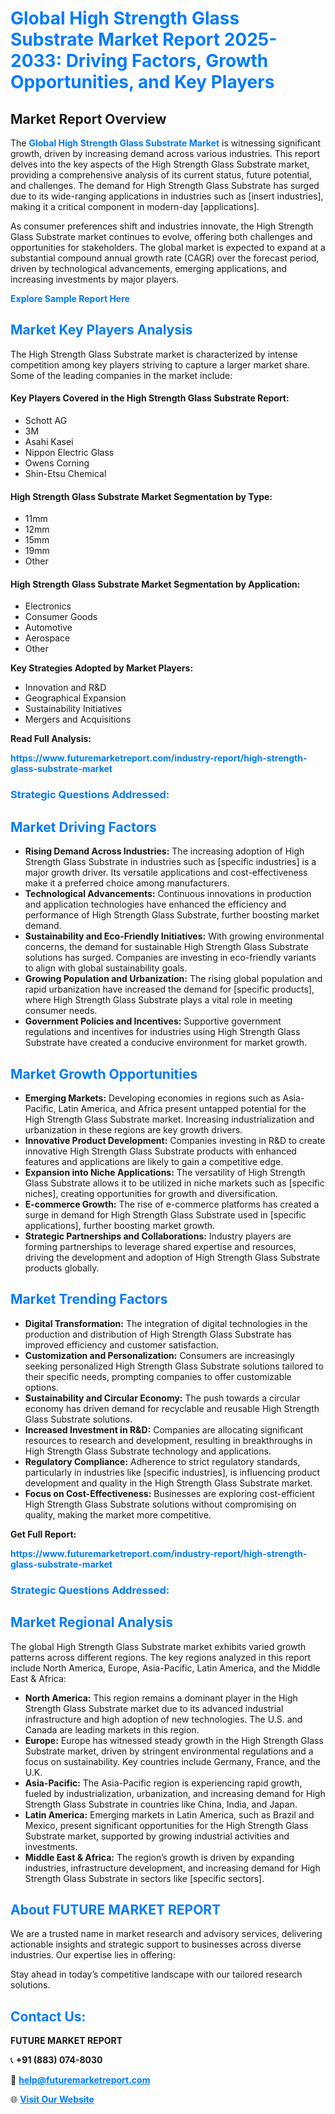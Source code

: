 <h1 style="color: #007BFF;">Global High Strength Glass Substrate Market Report 2025-2033: Driving Factors, Growth Opportunities, and Key Players</h1>

<section id="overview">
<h2>Market Report Overview</h2>
<p>The <a href="https://www.futuremarketreport.com/industry-report/high-strength-glass-substrate-market" style="color: #007BFF; text-decoration: none;"><strong>Global High Strength Glass Substrate Market</strong></a> is witnessing significant growth, driven by increasing demand across various industries. This report delves into the key aspects of the High Strength Glass Substrate market, providing a comprehensive analysis of its current status, future potential, and challenges. The demand for High Strength Glass Substrate has surged due to its wide-ranging applications in industries such as [insert industries], making it a critical component in modern-day [applications].</p>
<p>As consumer preferences shift and industries innovate, the High Strength Glass Substrate market continues to evolve, offering both challenges and opportunities for stakeholders. The global market is expected to expand at a substantial compound annual growth rate (CAGR) over the forecast period, driven by technological advancements, emerging applications, and increasing investments by major players.</p>
</section>

<section id="overview">
<p><a href="https://www.futuremarketreport.com/request-sample/reportId=93141" style="color: #007BFF; text-decoration: none;"><strong>Explore Sample Report Here</strong></a></p>
</section>

<section id="key-players">
<h2 style="color: #007BFF;">Market Key Players Analysis</h2>
<p>The High Strength Glass Substrate market is characterized by intense competition among key players striving to capture a larger market share. Some of the leading companies in the market include:</p>
<h4>Key Players Covered in the High Strength Glass Substrate Report:</h4>
<ul><li>Schott AG</li><li>3M</li><li>Asahi Kasei</li><li>Nippon Electric Glass</li><li>Owens Corning</li><li>Shin-Etsu Chemical</li></ul>
<h4>High Strength Glass Substrate Market Segmentation by Type:</h4>
<ul><li>11mm</li><li>12mm</li><li>15mm</li><li>19mm</li><li>Other</li></ul>

<h4>High Strength Glass Substrate Market Segmentation by Application:</h4>
<ul><li>Electronics</li><li>Consumer Goods</li><li>Automotive</li><li>Aerospace</li><li>Other</li></ul>
<p><strong>Key Strategies Adopted by Market Players:</strong></p>
<ul>
<li>Innovation and R&D</li>
<li>Geographical Expansion</li>
<li>Sustainability Initiatives</li>
<li>Mergers and Acquisitions</li>
</ul>
</section>

<section>
<p><strong>Read Full Analysis: </strong></p><a href="https://www.futuremarketreport.com/industry-report/high-strength-glass-substrate-market" style="color: #007BFF; text-decoration: none;"><strong>https://www.futuremarketreport.com/industry-report/high-strength-glass-substrate-market</strong></a>
<h3 style="color: #007BFF;">Strategic Questions Addressed:</h3>
</section>

<section id="driving-factors">
<h2 style="color: #007BFF;">Market Driving Factors</h2>
<ul>
<li><strong>Rising Demand Across Industries:</strong> The increasing adoption of High Strength Glass Substrate in industries such as [specific industries] is a major growth driver. Its versatile applications and cost-effectiveness make it a preferred choice among manufacturers.</li>
<li><strong>Technological Advancements:</strong> Continuous innovations in production and application technologies have enhanced the efficiency and performance of High Strength Glass Substrate, further boosting market demand.</li>
<li><strong>Sustainability and Eco-Friendly Initiatives:</strong> With growing environmental concerns, the demand for sustainable High Strength Glass Substrate solutions has surged. Companies are investing in eco-friendly variants to align with global sustainability goals.</li>
<li><strong>Growing Population and Urbanization:</strong> The rising global population and rapid urbanization have increased the demand for [specific products], where High Strength Glass Substrate plays a vital role in meeting consumer needs.</li>
<li><strong>Government Policies and Incentives:</strong> Supportive government regulations and incentives for industries using High Strength Glass Substrate have created a conducive environment for market growth.</li>
</ul>
</section>

<section id="growth-opportunities">
<h2 style="color: #007BFF;">Market Growth Opportunities</h2>
<ul>
<li><strong>Emerging Markets:</strong> Developing economies in regions such as Asia-Pacific, Latin America, and Africa present untapped potential for the High Strength Glass Substrate market. Increasing industrialization and urbanization in these regions are key growth drivers.</li>
<li><strong>Innovative Product Development:</strong> Companies investing in R&D to create innovative High Strength Glass Substrate products with enhanced features and applications are likely to gain a competitive edge.</li>
<li><strong>Expansion into Niche Applications:</strong> The versatility of High Strength Glass Substrate allows it to be utilized in niche markets such as [specific niches], creating opportunities for growth and diversification.</li>
<li><strong>E-commerce Growth:</strong> The rise of e-commerce platforms has created a surge in demand for High Strength Glass Substrate used in [specific applications], further boosting market growth.</li>
<li><strong>Strategic Partnerships and Collaborations:</strong> Industry players are forming partnerships to leverage shared expertise and resources, driving the development and adoption of High Strength Glass Substrate products globally.</li>
</ul>
</section>

<section id="trending-factors">
<h2 style="color: #007BFF;">Market Trending Factors</h2>
<ul>
<li><strong>Digital Transformation:</strong> The integration of digital technologies in the production and distribution of High Strength Glass Substrate has improved efficiency and customer satisfaction.</li>
<li><strong>Customization and Personalization:</strong> Consumers are increasingly seeking personalized High Strength Glass Substrate solutions tailored to their specific needs, prompting companies to offer customizable options.</li>
<li><strong>Sustainability and Circular Economy:</strong> The push towards a circular economy has driven demand for recyclable and reusable High Strength Glass Substrate solutions.</li>
<li><strong>Increased Investment in R&D:</strong> Companies are allocating significant resources to research and development, resulting in breakthroughs in High Strength Glass Substrate technology and applications.</li>
<li><strong>Regulatory Compliance:</strong> Adherence to strict regulatory standards, particularly in industries like [specific industries], is influencing product development and quality in the High Strength Glass Substrate market.</li>
<li><strong>Focus on Cost-Effectiveness:</strong> Businesses are exploring cost-efficient High Strength Glass Substrate solutions without compromising on quality, making the market more competitive.</li>
</ul>
</section>

<section>
<p><strong>Get Full Report: </strong></p><a href="https://www.futuremarketreport.com/industry-report/high-strength-glass-substrate-market" style="color: #007BFF; text-decoration: none;"><strong>https://www.futuremarketreport.com/industry-report/high-strength-glass-substrate-market</strong></a>
<h3 style="color: #007BFF;">Strategic Questions Addressed:</h3>
</section>


<section id="regional-analysis">
<h2 style="color: #007BFF;">Market Regional Analysis</h2>
<p>The global High Strength Glass Substrate market exhibits varied growth patterns across different regions. The key regions analyzed in this report include North America, Europe, Asia-Pacific, Latin America, and the Middle East & Africa:</p>
<ul>
<li><strong>North America:</strong> This region remains a dominant player in the High Strength Glass Substrate market due to its advanced industrial infrastructure and high adoption of new technologies. The U.S. and Canada are leading markets in this region.</li>
<li><strong>Europe:</strong> Europe has witnessed steady growth in the High Strength Glass Substrate market, driven by stringent environmental regulations and a focus on sustainability. Key countries include Germany, France, and the U.K.</li>
<li><strong>Asia-Pacific:</strong> The Asia-Pacific region is experiencing rapid growth, fueled by industrialization, urbanization, and increasing demand for High Strength Glass Substrate in countries like China, India, and Japan.</li>
<li><strong>Latin America:</strong> Emerging markets in Latin America, such as Brazil and Mexico, present significant opportunities for the High Strength Glass Substrate market, supported by growing industrial activities and investments.</li>
<li><strong>Middle East & Africa:</strong> The region’s growth is driven by expanding industries, infrastructure development, and increasing demand for High Strength Glass Substrate in sectors like [specific sectors].</li>
</ul>
</section>

<footer>
<h2 style="color: #007BFF;">About FUTURE MARKET REPORT</h2>
<p>We are a trusted name in market research and advisory services, delivering actionable insights and strategic support to businesses across diverse industries. Our expertise lies in offering:</p>

<p>Stay ahead in today’s competitive landscape with our tailored research solutions.</p>

<h2 style="color: #007BFF;">Contact Us:</h2>
<p><strong>FUTURE MARKET REPORT</strong></p>
<p>📞 <strong>+91 (883) 074-8030</strong></p>
<p>📧 <strong><a href="mailto:help@futuremarketreport.com" style="color: #007BFF;">help@futuremarketreport.com</a></strong></p>
<p>🌐 <strong><a href="https://www.futuremarketreport.com/" style="color: #007BFF;">Visit Our Website</a></strong></p>
</footer>
